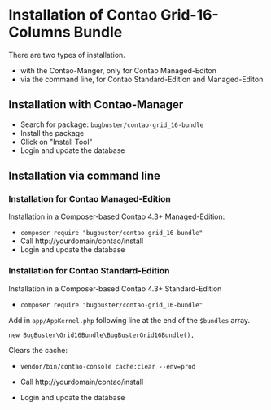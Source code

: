 # Installation of Contao Grid-16-Columns Bundle

There are two types of installation.

* with the Contao-Manger, only for Contao Managed-Editon
* via the command line, for Contao Standard-Edition and Managed-Editon


## Installation with Contao-Manager

* Search for package: `bugbuster/contao-grid_16-bundle`
* Install the package
* Click on "Install Tool" 
* Login and update the database


## Installation via command line

### Installation for Contao Managed-Edition

Installation in a Composer-based Contao 4.3+ Managed-Edition:

* `composer require "bugbuster/contao-grid_16-bundle"`
* Call http://yourdomain/contao/install
* Login and update the database


### Installation for Contao Standard-Edition

Installation in a Composer-based Contao 4.3+ Standard-Edition

* `composer require "bugbuster/contao-grid_16-bundle"`

Add in `app/AppKernel.php` following line at the end of the `$bundles` array.

`new BugBuster\Grid16Bundle\BugBusterGrid16Bundle(),`

Clears the cache:

* `vendor/bin/contao-console cache:clear --env=prod`

* Call http://yourdomain/contao/install
* Login and update the database
